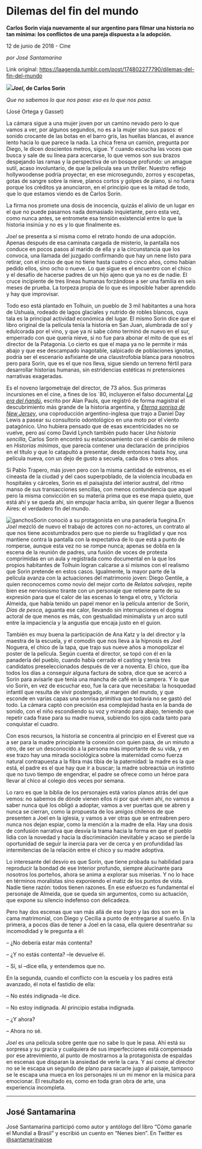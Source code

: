# Dilemas del fin del mundo

**Carlos Sorin viaja nuevamente al sur argentino para filmar una historia no tan mínima: los conflictos de una pareja dispuesta a la adopción.**

12 de junio de 2018 - Cine

_por José Santamarina_

Link original: https://laagenda.tumblr.com/post/174802277790/dilemas-del-fin-del-mundo

![](https://64.media.tumblr.com/3657c15bb06095e3e75f962cc633ff1c/tumblr_inline_pa7y92D6SK1t6q87u_500.jpg)***Joel*, de Carlos Sorin**

*Que no sabemos lo que nos pasa: eso es lo que nos pasa.*  
 
(José Ortega y Gasset) 

La cámara sigue a una mujer joven por un camino nevado pero lo que vamos a ver, por algunos segundos, no es a la mujer sino sus pasos: el sonido crocante de las botas en el barro gris, las huellas blancas, el avance lento hacia lo que parece la nada. La chica frena un camión, pregunta por Diego, le dicen doscientos metros, sigue. Y cuando escucha las voces que busca y sale de su línea para acercarse, lo que vemos son sus brazos despejando las ramas y la perspectiva de un bosque profundo: un amague sutil, acaso involuntario, de que la película sea un thriller. Nuestro reflejo hollywoodense podría proyectar, en ese microsegundo, zorros y escopetas, gotas de sangre sobre la nieve, planos cortos y golpes de piano, si no fuera porque los créditos ya anunciaron, en el principio que es la mitad de todo, que lo que estamos viendo es de Carlos Sorin. 

La firma nos promete una dosis de inocencia, quizás el alivio de un lugar en el que no puede pasarnos nada demasiado inquietante, pero esta vez, como nunca antes, se entromete esa tensión existencial entre lo que la historia insinúa y no es y lo que finalmente es. 

*Joel* se presenta a sí misma como el retrato hondo de una adopción. Apenas después de esa caminata cargada de misterio, la pantalla nos conduce en pocos pasos al marido de ella y a la circunstancia que los convoca, una llamada del juzgado confirmando que hay un nene listo para retirar, con el inciso de que no tiene hasta cuatro o cinco años, como habían pedido ellos, sino ocho o nueve. Lo que sigue es el encuentro con el chico y el desafío de hacerse padres de un hijo ajeno que ya no es de nadie. El cruce incipiente de tres líneas humanas forzándose a ser una familia en seis meses de prueba. La torpeza propia de lo que es imposible haber aprendido y hay que improvisar. 

Todo eso está plantado en Tolhuin, un pueblo de 3 mil habitantes a una hora de Ushuaia, rodeado de lagos glaciales y nutrido de robles blancos, cuya tala es la principal actividad económica del lugar. El mismo Sorin dice que el libro original de la película tenía la historia en San Juan, alumbrada de sol y edulcorada por el vino, y que ya ni sabe cómo terminó de nuevo en el sur, emperrado con que quería nieve, si no fue para abonar el mito de que es el director de la Patagonia. Lo cierto es que el mapa ya no le permite ir más abajo y que ese descampado inagotable, salpicado de poblaciones ignotas, podría ser el escenario asfixiante de una claustrofobia blanca para nosotros pero para Sorin, que es el que nos lleva, sigue siendo un terreno fértil para desarrollar historias humanas, sin estridencias estéticas ni pretensiones narrativas exageradas. 

Es el noveno largometraje del director, de 73 años. Sus primeras incursiones en el cine, a fines de los ´80, incluyeron el falso documental [*La era del ñandú*](https://www.youtube.com/watch?v=o8021dauFSI), escrito por Alan Pauls, que registró de forma magistral el descubrimiento más grande de la historia argentina, y [*Eterna sonrisa de New Jersey*](https://www.youtube.com/watch?v=9mLYmkonWZQ), una coproducción argentino-inglesa que trajo a Daniel Day Lewis a pasear su consultorio odontológico en una moto por el viento patagónico. Uno hubiera pensado que de esas excentricidades no se vuelve, pero así como David Lynch también pudo hacer *Una historia sencilla*, Carlos Sorin encontró su estacionamiento con el cambio de mileno en *Historias mínimas*, que parecía contener una declaración de principios en el título y que lo catapultó a presentar, desde entonces hasta hoy, una película nueva, con un dejo de gusto a secuela, cada dos o tres años. 

Si Pablo Trapero, más joven pero con la misma cantidad de estrenos, es el cineasta de la ciudad y del caos superpoblado, de la violencia incubada en hospitales y cárceles, Sorin es el paisajista del interior austral, del ritmo manso de sus transacciones sencillas, con menos contundencia que aquel pero la misma convicción en su materia prima que es ese mapa quieto, que está ahí y se queda ahí, sin empujar hacia arriba, sin querer llegar a Buenos Aires: el verdadero fin del mundo. 

![ganchos](https://64.media.tumblr.com/b382ef21cc1d4531ddf1370139aa4930/tumblr_inline_pa7y92mz9e1t6q87u_500.jpg)Sorin conoció a su protagonista en una panadería fuegina.En *Joel* mezcló de nuevo el trabajo de actores con no-actores, un contrato al que nos tiene acostumbrados pero que no pierde su fragilidad y que nos mantiene contra la pantalla con la expectativa de lo que está a punto de romperse, aunque esta vez no se rompe nunca; apenas se dobla en la escena de la reunión de padres, una fusión de voces de protesta comprimidas en un aula y registrada como documental en la que los propios habitantes de Tolhuin logran calcarse a sí mismos con el realismo que Sorin pretende en estos casos. Igualmente, la mayor parte de la película avanza con la actuaciones del matrimonio joven: Diego Gentile, a quien reconocemos como novio del mejor corto de *Relatos salvajes*, repite bien ese nerviosismo tirante con un personaje que retiene parte de su expresión para que el calor de las escenas lo tenga el otro, y Victoria Almeida, que había tenido un papel menor en la película anterior de Sorin, *Días de pesca*, aguanta ese calor, llevando sin interrupciones el dogma actoral de que menos es más, con gestualidad minimalista y un arco sutil entre la impaciencia y la angustia que encaja justo en el guion. 

También es muy buena la participación de Ana Katz y la del director y la maestra de la escuela, y el comodín que nos lleva a la hipnosis es Joel Noguera, el chico de la tapa, que trajo sus nueve años a monopolizar el poster de la película. Según cuenta el director, se topó con él en la panadería del pueblo, cuando había cerrado el casting y tenía tres candidatos preseleccionados después de ver a noventa. El chico, que iba todos los días a conseguir alguna factura de sobra, dice que se acercó a Sorin para avisarle que tenía una mancha de café en la campera. Y lo que vio Sorin, en vez de escuchar eso, fue la cara que necesitaba: la hosquedad infantil que resulta de vivir postergado, al margen del mundo, y que esconde en varias capas una sonrisa primitiva que todavía no se gastó del todo. La cámara captó con precisión esa complejidad hasta en la banda de sonido, con el niño escondiendo su voz y mirando para abajo, teniendo que repetir cada frase para su madre nueva, subiendo los ojos cada tanto para conquistar el cuadro. 

Con esos recursos, la historia se concentra al principio en el Everest que va a ser para la madre principiante la conexión con quien pasa, de un minuto a otro, de ser un desconocido a la persona más importante de su vida, y en ese trazo hay una mirada sociológica sobre la maternidad como fuerza natural contrapuesta a la fibra más tibia de la paternidad: la madre es la que está, el padre es el que hay que ir a buscar; la madre sobreactúa un instinto que no tuvo tiempo de engendrar, el padre se ofrece como un héroe para llevar al chico al colegio dos veces por semana. 

Lo raro es que la biblia de los personajes está varios planos atrás del que vemos: no sabemos de dónde vienen ellos ni por qué viven ahí, no vamos a saber nunca qué los obligó a adoptar, vamos a ver puertas que se abren y nunca se cierran, como la propuesta de los amigos chilenos de que presenten a Joel en la iglesia, y vamos a ver otras que se entreabren pero nunca nos dejan espiar, como la mención a la madre de ella. Hay una dosis de confusión narrativa que desvía la trama hacia la forma en que el pueblo lidia con la novedad y hacia la discriminación inevitable y acaso se pierde la oportunidad de seguir la inercia para ver de cerca y en profundidad las intermitencias de la relación entre el chico y su madre adoptiva. 

Lo interesante del desvío es que Sorin, que tiene probada su habilidad para reproducir la bondad de ese Interior profundo, siempre alucinante para nosotros los porteños, ahora se anima a explorar sus miserias. Y no lo hace en términos moralistas sino exponiendo el matiz de los puntos de vista. Nadie tiene razón: todos tienen razones. En ese esfuerzo es fundamental el personaje de Almeida, que se queda sin argumentos, como su actuación, que expone su silencio indefenso con delicadeza. 

Pero hay dos escenas que van más allá de ese logro y las dos son en la cama matrimonial, con Diego y Cecilia a punto de entregarse al sueño. En la primera, a pocos días de tener a Joel en la casa, ella quiere desentrañar su incomodidad y le pregunta a él:   

– ¿No debería estar más contenta?  

– ¿Y no estás contenta? –le devuelve él.  

– Sí, sí –dice ella, y entendemos que no. 

En la segunda, cuando el conflicto con la escuela y los padres está avanzado, él nota el fastidio de ella:  

– No estés indignada –le dice.  

– No estoy indignada. Al principio estaba indignada.  

– ¿Y ahora?  

– Ahora no sé. 

*Joel* es una película sobre gente que no sabe lo que le pasa. Ahí está su sorpresa y su gracia y cualquiera de sus imperfecciones está compensada por ese atrevimiento, al punto de mostrarnos a la protagonista de espaldas en escenas que disparan la ansiedad de verle la cara. Y así como al director no se le escapa un segundo de plano para sacarle jugo al paisaje, tampoco se le escapa una mueca en los personajes ni un mi menor en la música para emocionar. El resultado es, como en toda gran obra de arte, una experiencia incompleta. 

  




---

José Santamarina
----------------

 José Santamarina participó como autor y antólogo del libro “Cómo ganarle el Mundial a Brasil” y escribió un cuento en “Nenes bien”. En Twitter es [@santamarinajose](https://twitter.com/santamarinajose?lang=es) 

